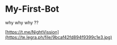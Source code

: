 # My-First-Bot
why why why ??

[https://t.me/NightVission](https://te.legra.ph/file/9bcaf42fd894f9399c1e3.jpg)

